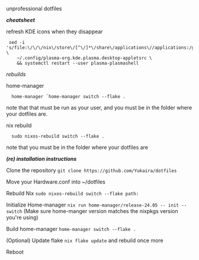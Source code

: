 unprofessional dotfiles

***cheatsheet***

refresh KDE icons when they disappear
 
     sed -i 's/file:\/\/\/nix\/store\/[^\/]*\/share\/applications\//applications:/gi' \
        ~/.config/plasma-org.kde.plasma.desktop-appletsrc \
        && systemctl restart --user plasma-plasmashell

*rebuilds*
   
   home-manager
   
      home-manager `home-manager switch --flake .
   note that that must be run as your user, and you must be in the folder where your dotfiles are.
   
   nix rebuild

      sudo nixos-rebuild switch --flake . 
   note that you must be in the folder where your dotfiles are

***(re) installation instructions***
   
  Clone the repository `git clone https://github.com/Yukaira/dotfiles`

  Move your Hardware.conf into ~/dotfiles
  
  Rebuild Nix `sudo nixos-rebuild switch --flake path:`
  
  Initialize Home-manager `nix run home-manager/release-24.05 -- init --switch` (Make sure home-manger version matches the nixpkgs version you're using)
  
  Build home-manager `home-manager switch --flake .`
  
  (Optional) Update flake `nix flake update` and rebuild once more
  
  Reboot
